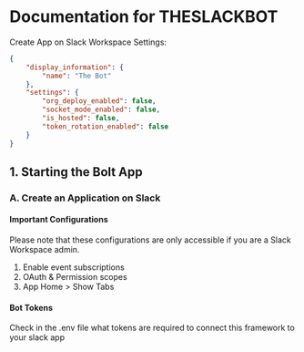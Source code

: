 # Documentation for THESLACKBOT
Create App on Slack Workspace Settings:

```manifest.json
{
    "display_information": {
        "name": "The Bot"
    },
    "settings": {
        "org_deploy_enabled": false,
        "socket_mode_enabled": false,
        "is_hosted": false,
        "token_rotation_enabled": false
    }
}
```

## 1. Starting the Bolt App

### A. Create an Application on Slack

#### Important Configurations
Please note that these configurations are only accessible if you are a Slack Workspace admin. 
1. Enable event subscriptions
2. OAuth & Permission scopes
3. App Home > Show Tabs

#### Bot Tokens
Check in the .env file what tokens are required to connect this framework to your slack app